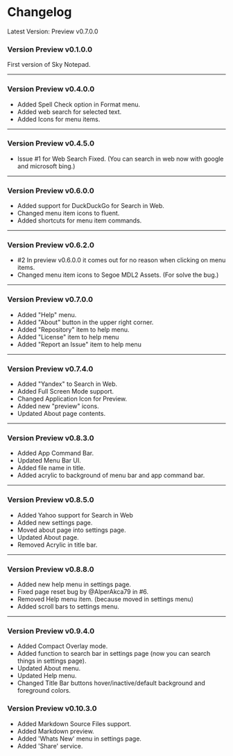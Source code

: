 # Changelog
Latest Version: Preview v0.7.0.0

### Version Preview v0.1.0.0
First version of Sky Notepad.

***


### Version Preview v0.4.0.0
- Added Spell Check option in Format menu.
- Added web search for selected text.
- Added Icons for menu items.

***

### Version Preview v0.4.5.0
- Issue #1 for Web Search Fixed. (You can search in web now with google and microsoft bing.)

***

### Version Preview v0.6.0.0
- Added support for DuckDuckGo for Search in Web.
- Changed menu item icons to fluent.
- Added shortcuts for menu item commands.

***

### Version Preview v0.6.2.0
- #2 In preview v0.6.0.0 it comes out for no reason when clicking on menu items.
- Changed menu item icons to Segoe MDL2 Assets. (For solve the bug.)

***

### Version Preview v0.7.0.0
- Added "Help" menu.
- Added "About" button in the upper right corner.
- Added "Repository" item to help menu.
- Added "License" item to help menu
- Added "Report an Issue" item to help menu

***

### Version Preview v0.7.4.0
- Added "Yandex" to Search in Web.
- Added Full Screen Mode support.
- Changed Application Icon for Preview.
- Added new "preview" icons.
- Updated About page contents.

***

### Version Preview v0.8.3.0
- Added App Command Bar.
- Updated Menu Bar UI.
- Added file name in title.
- Added acrylic to background of menu bar and app command bar.

***

### Version Preview v0.8.5.0
- Added Yahoo support for Search in Web
- Added new settings page.
- Moved about page into settings page.
- Updated About page.
- Removed Acrylic in title bar.

***

### Version Preview v0.8.8.0
- Added new help menu in settings page.
- Fixed page reset bug by @AlperAkca79 in #6.
- Removed Help menu item. (because moved in settings menu)
- Added scroll bars to settings menu.

***

### Version Preview v0.9.4.0
- Added Compact Overlay mode.
- Added function to search bar in settings page (now you can search things in settings page).
- Updated About menu.
- Updated Help menu.
- Changed Title Bar buttons hover/inactive/default background and foreground colors.

### Version Preview v0.10.3.0
- Added Markdown Source Files support.
- Added Markdown preview.
- Added 'Whats New' menu in settings page.
- Added 'Share' service.